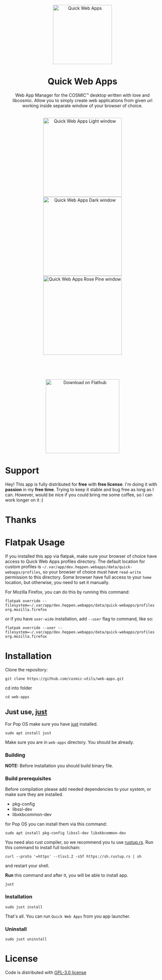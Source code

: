 <!--suppress HtmlDeprecatedAttribute -->
<div align="center">
  <br>
  <img alt="Quick Web Apps" src="https://raw.githubusercontent.com/cosmic-utils/web-apps/master/res/icons/hicolor/256x256/apps/dev.heppen.webapps.png" width="192" />
  <h1>Quick Web Apps</h1>

  <p>Web App Manager for the COSMIC™ desktop written with love and libcosmic. Allow you to simply create web applications from given url working inside separate window of your browser of choice.</p>

  <br>

  <img alt="Quick Web Apps Light window" src="https://raw.githubusercontent.com/cosmic-utils/web-apps/refs/tags/1.0.0/res/screenshots/window-light.png" width="256">
  <img alt="Quick Web Apps Dark window" src="https://raw.githubusercontent.com/cosmic-utils/web-apps/refs/tags/1.0.0/res/screenshots/window-dark.png" width="256">
  <img alt="Quick Web Apps Rose Pine window" src="https://raw.githubusercontent.com/cosmic-utils/web-apps/refs/tags/1.0.0/res/screenshots/window-rose-pine.png" width="256">

  <br><br><br>

  <a href='https://flathub.org/apps/dev.heppen.webapps'>
    <img width='240' alt='Download on Flathub' src='https://flathub.org/api/badge?locale=en'/>
  </a>
</div>

# Support

Hey! This app is fully distributed for **free** with **free license**.
I'm doing it with **passion** in my **free time**.
Trying to keep it stable and bug free as long as I can.
However, would be nice if you could bring me some coffee,
so I can work longer on it :)

# Thanks

# Flatpak Usage

If you installed this app via flatpak, make sure your browser of choice have access to Quick Web Apps profiles directory. The default location for custom profiles is `~/.var/app/dev.heppen.webapps/data/quick-webapps/profiles`, so your browser of choice must have `read-write` permission to this directory. Some browser have full access to your `home` location, but otherwise, you need to set it manually.

For Mozilla Firefox, you can do this by running this command:

`flatpak override --filesystem=~/.var/app/dev.heppen.webapps/data/quick-webapps/profiles org.mozilla.firefox`

or if you have `user-wide` installation, add `--user` flag to command, like so:

`flatpak override --user --filesystem=~/.var/app/dev.heppen.webapps/data/quick-webapps/profiles org.mozilla.firefox`

# Installation

Clone the repository:

`git clone https://github.com/cosmic-utils/web-apps.git`

cd into folder

`cd web-apps`

## Just use, [just](https://github.com/casey/just)

For Pop OS make sure you have [just](https://github.com/casey/just) installed.

`sudo apt install just`

Make sure you are in `web-apps` directory. You should be already.

### Building

**NOTE:** Before installation you should build binary file.

### Build prerequisites

Before compilation please add needed dependencies to your system,
or make sure they are installed.

- pkg-config
- libssl-dev
- libxkbcommon-dev

for Pop OS you can install them via this command:

`sudo apt install pkg-config libssl-dev libxkbcommon-dev`

You need also rust compiler, so we recommend you tu use [rustup.rs](https://rustup.rs/).
Run this command to install full toolchain:

`curl --proto '=https' --tlsv1.2 -sSf https://sh.rustup.rs | sh`

and restart your shell.

**Run** this command and after it, you will be able to install
app.

`just`

### Installation

`sudo just install`

That's all. You can run `Quick Web Apps` from you app launcher.

### Uninstall

`sudo just uninstall`

# License

Code is distributed with [GPL-3.0 license](https://github.com/cosmic-utils/web-apps/blob/master/LICENSE)
